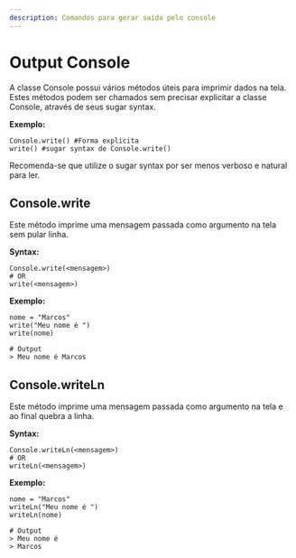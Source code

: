 ```yaml
---
description: Comandos para gerar saída pelo console
---
```


# Output Console

A classe Console possui vários métodos úteis para imprimir dados na tela.  
Estes métodos podem ser chamados sem precisar explicitar a classe Console, através de seus sugar syntax.

**Exemplo:**

```text
Console.write() #Forma explicita
write() #sugar syntax de Console.write()
```

Recomenda-se que utilize o sugar syntax por ser menos verboso e natural para ler.

## Console.write

Este método imprime uma mensagem passada como argumento na tela sem pular linha.

**Syntax:**

```text
Console.write(<mensagem>)
# OR
write(<mensagem>)
```

**Exemplo:**

```text
nome = "Marcos"
write("Meu nome é ")
write(nome)

# Output
> Meu nome é Marcos
```

## Console.writeLn

Este método imprime uma mensagem passada como argumento na tela e ao final quebra a linha.

**Syntax:**

```text
Console.writeLn(<mensagem>)
# OR
writeLn(<mensagem>)
```

**Exemplo:**

```text
nome = "Marcos"
writeLn("Meu nome é ")
writeLn(nome)

# Output
> Meu nome é 
> Marcos
```

